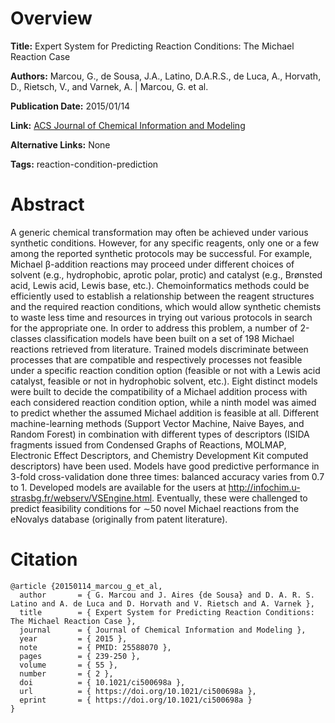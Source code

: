 # Overview
**Title:**
Expert System for Predicting Reaction Conditions: The Michael Reaction Case

**Authors:**
Marcou, G., de Sousa, J.A., Latino, D.A.R.S., de Luca, A., Horvath, D., Rietsch, V., and Varnek, A. |
Marcou, G. et al.

**Publication Date:**
2015/01/14

**Link:**
[ACS Journal of Chemical Information and Modeling](https://pubs.acs.org/doi/10.1021/ci500698a)

**Alternative Links:**
None

**Tags:**
reaction-condition-prediction


# Abstract
A generic chemical transformation may often be achieved under various synthetic conditions.
However, for any specific reagents, only one or a few among the reported synthetic protocols may be successful.
For example, Michael β-addition reactions may proceed under different choices of solvent (e.g., hydrophobic, aprotic polar, protic) and catalyst (e.g., Brønsted acid, Lewis acid, Lewis base, etc.).
Chemoinformatics methods could be efficiently used to establish a relationship between the reagent structures and the required reaction conditions, which would allow synthetic chemists to waste less time and resources in trying out various protocols in search for the appropriate one.
In order to address this problem, a number of 2-classes classification models have been built on a set of 198 Michael reactions retrieved from literature.
Trained models discriminate between processes that are compatible and respectively processes not feasible under a specific reaction condition option (feasible or not with a Lewis acid catalyst, feasible or not in hydrophobic solvent, etc.).
Eight distinct models were built to decide the compatibility of a Michael addition process with each considered reaction condition option, while a ninth model was aimed to predict whether the assumed Michael addition is feasible at all.
Different machine-learning methods (Support Vector Machine, Naive Bayes, and Random Forest) in combination with different types of descriptors (ISIDA fragments issued from Condensed Graphs of Reactions, MOLMAP, Electronic Effect Descriptors, and Chemistry Development Kit computed descriptors) have been used.
Models have good predictive performance in 3-fold cross-validation done three times: balanced accuracy varies from 0.7 to 1.
Developed models are available for the users at http://infochim.u-strasbg.fr/webserv/VSEngine.html.
Eventually, these were challenged to predict feasibility conditions for ∼50 novel Michael reactions from the eNovalys database (originally from patent literature).


# Citation
```
@article {20150114_marcou_g_et_al,
  author       = { G. Marcou and J. Aires {de Sousa} and D. A. R. S. Latino and A. de Luca and D. Horvath and V. Rietsch and A. Varnek },
  title        = { Expert System for Predicting Reaction Conditions: The Michael Reaction Case },
  journal      = { Journal of Chemical Information and Modeling },
  year         = { 2015 },
  note         = { PMID: 25588070 },
  pages        = { 239-250 },
  volume       = { 55 },
  number       = { 2 },
  doi          = { 10.1021/ci500698a },
  url          = { https://doi.org/10.1021/ci500698a },
  eprint       = { https://doi.org/10.1021/ci500698a }
}
```

